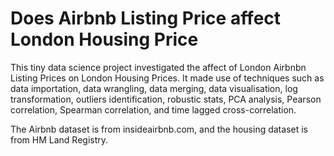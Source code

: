 # Does Airbnb Listing Price affect London Housing Price

This tiny data science project investigated the affect of London Airbnbn Listing Prices on London Housing Prices. It made use of techniques such as data importation, data wrangling, data merging, data visualisation, log transformation, outliers identification, robustic stats, PCA analysis, Pearson correlation, Spearman correlation, and time lagged cross-correlation. 

The Airbnb dataset is from insideairbnb.com, and the housing dataset is from HM Land Registry. 
